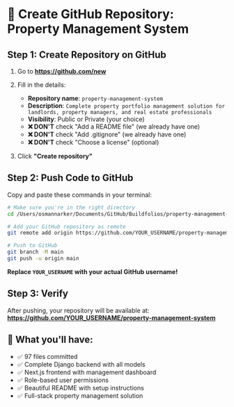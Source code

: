 # 🏢 Create GitHub Repository: Property Management System

## Step 1: Create Repository on GitHub

1. Go to **https://github.com/new**
2. Fill in the details:
   - **Repository name**: `property-management-system`
   - **Description**: `Complete property portfolio management solution for landlords, property managers, and real estate professionals`
   - **Visibility**: Public or Private (your choice)
   - **❌ DON'T** check "Add a README file" (we already have one)
   - **❌ DON'T** check "Add .gitignore" (we already have one)
   - **❌ DON'T** check "Choose a license" (optional)

3. Click **"Create repository"**

## Step 2: Push Code to GitHub

Copy and paste these commands in your terminal:

```bash
# Make sure you're in the right directory
cd /Users/osmannarker/Documents/GitHub/Buildfolios/property-management-system

# Add your GitHub repository as remote
git remote add origin https://github.com/YOUR_USERNAME/property-management-system.git

# Push to GitHub
git branch -M main
git push -u origin main
```

**Replace `YOUR_USERNAME` with your actual GitHub username!**

## Step 3: Verify

After pushing, your repository will be available at:
**https://github.com/YOUR_USERNAME/property-management-system**

## 🎯 What you'll have:
- ✅ 97 files committed
- ✅ Complete Django backend with all models
- ✅ Next.js frontend with management dashboard
- ✅ Role-based user permissions
- ✅ Beautiful README with setup instructions
- ✅ Full-stack property management solution 